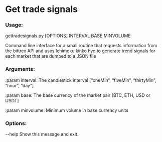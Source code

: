 # Get trade signals

### Usage: 
gettradesignals.py [OPTIONS] INTERVAL BASE MINVOLUME

  Command line interface for a small routine that requests information from the bittrex API and uses
  Ichimoku kinko hyo to generate trend signals for each market that are dumped to a JSON
  file

### Arguments:
  :param interval: The candlestick interval [“oneMin”, “fiveMin”,
  “thirtyMin”, “hour”, “day”]

  :param base: The base currency of the market pair [BTC, ETH, USD or USDT]

  :param minvolume: Minimum volume in base currency units

### Options:
  --help  Show this message and exit.
